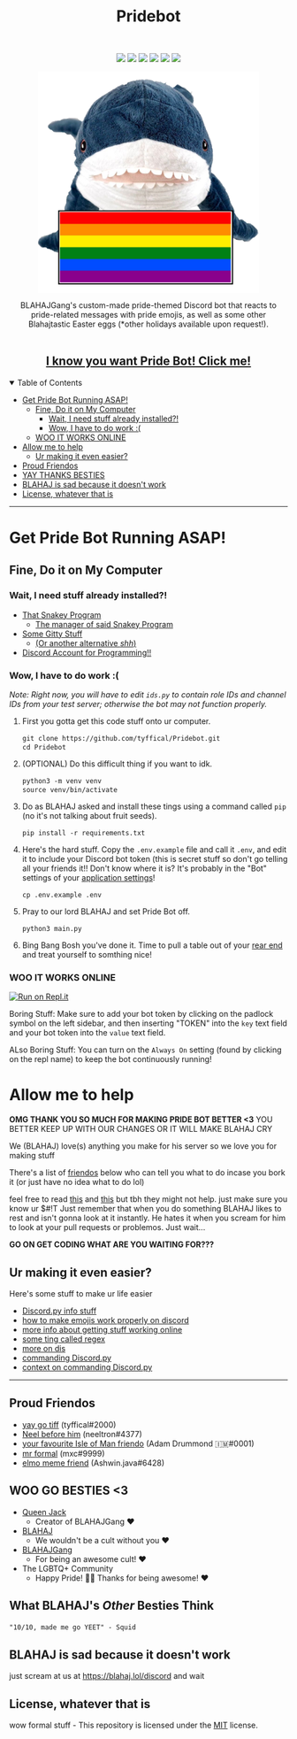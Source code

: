 <h1 align="center">Pridebot</h1>
<br>
<p align="center">
  <a href="https://github.com/tyffical/Pridebot/issues"><img src="https://img.shields.io/github/issues/tyffical/Pridebot"></a>
  <a href="https://github.com/tyffical/Pridebot/network/members"><img src="https://img.shields.io/github/forks/tyffical/Pridebot"></a>
  <a href="https://github.com/tyffical/Pridebot/stargazers"><img src="https://img.shields.io/github/stars/tyffical/Pridebot"></a>
  <a href="https://github.com/tyffical/Pridebot/blob/main/LICENSE"><img src="https://img.shields.io/github/license/tyffical/Pridebot"></a>
  <a  href="https://www.python.org/"><img  src="https://img.shields.io/badge/Made%20with-Python-1f425f.svg"></a>
<a  href="https://discord.com/invite/763bUceUHb"><img  src="https://img.shields.io/discord/825807863146479657.svg?color=7289da&label=blahajgang&logo=discord&style=flat-square"></a>


</p>
<p align="center">
  <a href="https://blahaj.lol/discord"><img alt="Pride Bot" title="Pride Bot" src="./images/flags/1.png" width="400" align="center"></a>
</p>

<p align="center">
  BLAHAJGang's custom-made pride-themed Discord bot that reacts to pride-related messages with pride emojis, as well as some other Blahajtastic Easter eggs (*other holidays available upon request!).
  
  <br>
  <br>
  <h2 align="center"><a href="https://discord.com/api/oauth2/authorize?client_id=864548443234107402&permissions=2148002880&scope=bot">I know you want Pride Bot! Click me!</a></h2>
</p>

<details open="open">
<summary>Table of Contents</summary>

- [Get Pride Bot Running ASAP!](#get-pride-bot-running-asap)
  - [Fine, Do it on My Computer](#fine-do-it-on-my-computer)
    - [Wait, I need stuff already installed?!](#wait-i-need-stuff-already-installed)
    - [Wow, I have to do work :(](#wow-i-have-to-do-work-)
  - [WOO IT WORKS ONLINE](#woo-it-works-online)
- [Allow me to help](#allow-me-to-help)
  - [Ur making it even easier?](#ur-making-it-even-easier)
- [Proud Friendos](#proud-friendos)
- [YAY THANKS BESTIES](#woo-go-besties-3)
- [BLAHAJ is sad because it doesn't work](#blahaj-is-sad-because-it-doesnt-work)
- [License, whatever that is](#license-whatever-that-is)

</details>

---

# Get Pride Bot Running ASAP!

## Fine, Do it on My Computer

### Wait, I need stuff already installed?!

- [That Snakey Program](https://www.python.org/downloads/)
  - [The manager of said Snakey Program](https://pip.pypa.io/en/stable/installation/)
- [Some Gitty Stuff](https://git-scm.com/downloads)
  - [(Or another alternative _shh_)](https://desktop.github.com)
- [Discord Account for Programming!!](https://discordpy.readthedocs.io/en/stable/discord.html)

### Wow, I have to do work :(

_Note: Right now, you will have to edit `ids.py` to contain role IDs and channel IDs from your test server; otherwise the bot may not function properly._

1. First you gotta get this code stuff onto ur computer.
   ```
   git clone https://github.com/tyffical/Pridebot.git
   cd Pridebot
   ```
2. (OPTIONAL) Do this difficult thing if you want to idk.
   ```
   python3 -m venv venv
   source venv/bin/activate
   ```
3. Do as BLAHAJ asked and install these tings using a command called `pip` (no it's not talking about fruit seeds).
   ```
   pip install -r requirements.txt
   ```
4. Here's the hard stuff. Copy the `.env.example` file and call it `.env`, and edit it to include your Discord bot token (this is secret stuff so don't go telling all your friends it!! Don't know where it is? It's probably in the "Bot" settings of your [application settings](https://discord.com/developers/applications)!
   ```
   cp .env.example .env
   ```
5. Pray to our lord BLAHAJ and set Pride Bot off.
   ```
   python3 main.py
   ```
6. Bing Bang Bosh you've done it. Time to pull a table out of your [rear end](https://youtu.be/zHUEs22lhvQ?t=3) and treat yourself to somthing nice!

### WOO IT WORKS ONLINE

[![Run on Repl.it](https://repl.it/badge/github/tyffical/Pridebot)](https://repl.it/github/tyffical/Pridebot)

Boring Stuff: Make sure to add your bot token by clicking on the padlock symbol on the left sidebar, and then inserting "TOKEN" into the `key` text field and your bot token into the `value` text field.

ALso Boring Stuff: You can turn on the `Always On` setting (found by clicking on the repl name) to keep the bot continuously running!

# Allow me to help

**OMG THANK YOU SO MUCH FOR MAKING PRIDE BOT BETTER <3** YOU BETTER KEEP UP WITH OUR CHANGES OR IT WILL MAKE BLAHAJ CRY

We (BLAHAJ) love(s) anything you make for his server so we love you for making stuff

There's a list of [friendos](#proud-friendos) below who can tell you what to do incase you bork it (or just have no idea what to do lol)

feel free to read [this](https://github.com/tyffical/Pridebot/blob/main/CODE_OF_CONDUCT.md) and [this](https://github.com/tyffical/Pridebot/blob/main/CONTRIBUTING.md) but tbh they might not help. just make sure you know ur $#!T 
Just remember that when you do something BLAHAJ likes to rest and isn't gonna look at it instantly. He hates it when you scream for him to look at your pull requests or problemos. Just wait...

**GO ON GET CODING WHAT ARE YOU WAITING FOR???**

## Ur making it even easier?

Here's some stuff to make ur life easier 

- [Discord.py info stuff](https://discordpy.readthedocs.io/en/latest/api.html)
- [how to make emojis work properly on discord](https://gist.github.com/scragly/b8d20aece2d058c8c601b44a689a47a0)
- [more info about getting stuff working online](https://replit.com/talk/learn/Configuring-GitHub-repos-to-run-on-Replit-and-contributing-back/23948)
- [some ting called regex](https://www.w3schools.com/python/python_regex.asp)
- [more on dis](https://cheatography.com/mutanclan/cheat-sheets/python-regular-expression-regex/)
- [commanding Discord.py](https://discord-py-slash-command.readthedocs.io/en/latest/gettingstarted.html)
- [context on commanding Discord.py](https://discord-py-slash-command.readthedocs.io/en/latest/discord_slash.context.html)

---

## Proud Friendos

- [yay go tiff](https://tyffic.al) (tyffical#2000)
- [Neel before him](https://neeltron.com) (neeltron#4377)
- [your favourite Isle of Man friendo](https://adamd.fyi/) (Adam Drummond 🇮🇲#0001)
- [mr formal](https://m.omg.lol) (mxc#9999)
- [elmo meme friend](https://github.com/ashwinexe) (Ashwin.java#6428)

## WOO GO BESTIES <3

- [Queen Jack](https://poly.work/jacklynbiggin)
  - Creator of BLAHAJGang &#x2764;&#xFE0F;
- [BLAHAJ](https://www.ikea.com/us/en/p/blahaj-soft-toy-shark-90373590/)
  - We wouldn't be a cult without you &#x2764;&#xFE0F;
- [BLAHAJGang](https://blahajgang.lol/)
  - For being an awesome cult! &#x2764;&#xFE0F;
- The LGBTQ+ Community
  - Happy Pride! &#x1F3F3;&#xFE0F;&#x200D;&#x1F308; Thanks for being awesome! &#x2764;&#xFE0F;

## What BLAHAJ's _Other_ Besties Think
```"10/10, made me go YEET" - Squid```

## BLAHAJ is sad because it doesn't work

just scream at us at https://blahaj.lol/discord and wait
## License, whatever that is

wow formal stuff - This repository is licensed under the [MIT](https://choosealicense.com/licenses/mit/) license.
